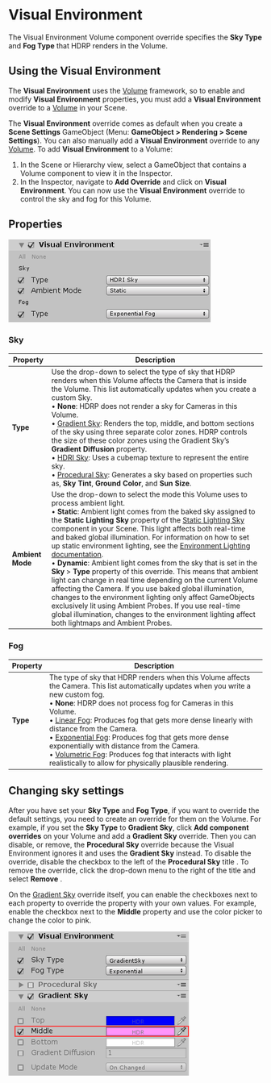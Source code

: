 # Visual Environment

The Visual Environment Volume component override specifies the **Sky Type** and **Fog Type** that HDRP renders in the Volume.

## Using the Visual Environment

The **Visual Environment** uses the [Volume](Volumes.html) framework, so to enable and modify **Visual Environment** properties, you must add a **Visual Environment** override to a [Volume](Volumes.html) in your Scene.

The **Visual Environment** override comes as default when you create a **Scene Settings** GameObject (Menu: **GameObject > Rendering > Scene Settings**). You can also manually add a **Visual Environment** override to any [Volume](Volumes.html). To add **Visual Environment** to a Volume:

1. In the Scene or Hierarchy view, select a GameObject that contains a Volume component to view it in the Inspector.
2. In the Inspector, navigate to **Add Override** and click on **Visual Environment**. You can now use the **Visual Environment** override to control the sky and fog for this Volume.

## Properties

![](Images/Override-VisualEnvironment1.png)

### Sky

| **Property**     | **Description**                                              |
| ---------------- | ------------------------------------------------------------ |
| **Type**         | Use the drop-down to select the type of sky that HDRP renders when this Volume affects the Camera that is inside the Volume. This list automatically updates when you create a custom Sky. <br />&#8226; **None**: HDRP does not render a sky for Cameras in this Volume.<br />&#8226; [Gradient Sky](Override-Gradient-Sky.html): Renders the top, middle, and bottom sections of the sky using three separate color zones. HDRP controls the size of these color zones using the Gradient Sky’s **Gradient Diffusion** property.<br />&#8226; [HDRI Sky](Override-HDRI-Sky.html): Uses a cubemap texture to represent the entire sky.<br />&#8226; [Procedural Sky](Override-Procedural-Sky.html): Generates a sky based on properties such as, **Sky Tint**, **Ground Color**, and **Sun Size**. |
| **Ambient Mode** | Use the drop-down to select the mode this Volume uses to process ambient light.<br />&#8226; **Static**: Ambient light comes from the baked sky assigned to the **Static Lighting Sky** property of the [Static Lighting Sky](Static-Lighting-Sky.html) component in your Scene. This light affects both real-time and baked global illumination. For information on how to set up static environment lighting, see the [Environment Lighting documentation](Environment-Lighting.html#BakingEnvironment).<br />&#8226; **Dynamic**: Ambient light comes from the sky that is set in the **Sky** > **Type** property of this override. This means that ambient light can change in real time depending on the current Volume affecting the Camera. If you use baked global illumination, changes to the environment lighting only affect GameObjects exclusively lit using Ambient Probes. If you use real-time global illumination, changes to the environment lighting affect both lightmaps and Ambient Probes. |

### Fog

| **Property** | **Description**                                              |
| ------------ | ------------------------------------------------------------ |
| **Type**     | The type of sky that HDRP renders when this Volume affects the  Camera. This list automatically updates when you write a new custom fog.<br />&#8226; **None**: HDRP does not process fog for Cameras in this Volume.<br />&#8226; [Linear Fog](Override-Linear-Fog.html): Produces fog that gets more dense linearly with distance from the Camera.<br />&#8226; [Exponential Fog](Override-Exponential-Fog.html): Produces fog that gets more dense exponentially with distance from the Camera.<br />&#8226; [Volumetric Fog](Override-Volumetric-Fog.html): Produces fog that interacts with light realistically to allow for physically plausible rendering. |

## Changing sky settings

After you have set your **Sky Type** and **Fog Type**, if you want to override the default settings, you need to create an override for them on the Volume. For example, if you set the **Sky Type** to **Gradient Sky**, click **Add component overrides** on your Volume and add a **Gradient Sky** override. Then you can disable, or remove, the **Procedural Sky** override because the Visual Environment ignores it and uses the **Gradient Sky** instead. To disable the override, disable the checkbox to the left of the **Procedural Sky** title . To remove the override, click the drop-down menu to the right of the title and select **Remove** .

On the [Gradient Sky](Override-Gradient-Sky.html) override itself, you can enable the checkboxes next to each property to override the property with your own values. For example, enable the checkbox next to the **Middle** property and use the color picker to change the color to pink.

![](Images/Override-VisualEnvironment2.png)
